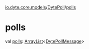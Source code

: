 [io.dyte.core.models](../index.md)/[DytePoll](index.md)/[polls](polls.md)

# polls


val [polls](polls.md): [ArrayList](https://kotlinlang.org/api/latest/jvm/stdlib/kotlin.collections/-array-list/index.html)&lt;[DytePollMessage](../-dyte-poll-message/index.md)&gt;

